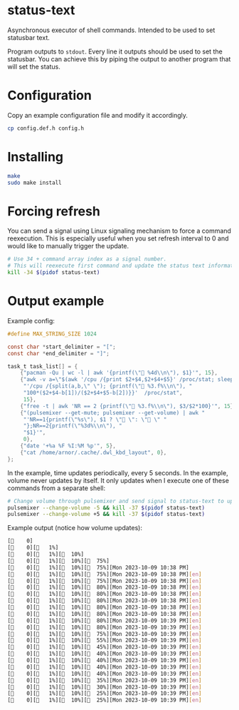 # status-text
Asynchronous executor of shell commands. Intended to be used to set statusbar text.

Program outputs to `stdout`. Every line it outputs should be used to set the statusbar. You can achieve this by piping the output to another program that will set the status.

# Configuration

Copy an example configuration file and modify it accordingly.

```sh
cp config.def.h config.h
```

# Installing

```sh
make
sudo make install
```

# Forcing refresh
You can send a signal using Linux signaling mechanism to force a command reexecution. This is especially useful when you set refresh interval to 0 and would like to manually trigger the update.
```sh
# Use 34 + command array index as a signal number.
# This will reexecute first command and update the status text information.
kill -34 $(pidof status-text)
```

# Output example

Example config: 

```c
#define MAX_STRING_SIZE 1024

const char *start_delimiter = "[";
const char *end_delimiter = "]";

task_t task_list[] = {
    {"pacman -Qu | wc -l | awk '{printf(\" %4d\\n\"), $1}'", 15},
    {"awk -v a=\"$(awk '/cpu /{print $2+$4,$2+$4+$5}' /proc/stat; sleep 1)\" "
     "'/cpu /{split(a,b,\" \"); {printf(\" %3.f%\\n\"), "
     "100*($2+$4-b[1])/($2+$4+$5-b[2])}}'  /proc/stat",
     15},
    {"free -t | awk 'NR == 2 {printf(\"󰍛 %3.f%\\n\"), $3/$2*100}'", 15},
    {"(pulsemixer --get-mute; pulsemixer --get-volume) | awk "
     "'NR==1{printf(\"%s\"), $1 ? \"󰝟 \": \"󰕾 \" "
     "};NR==2{printf(\"%3d%\\n\"), "
     "$1}'",
     0},
    {"date '+%a %F %I:%M %p'", 5},
    {"cat /home/arnor/.cache/.dwl_kbd_layout", 0},
};
```

In the example, time updates periodically, every 5 seconds.
In the example, volume never updates by itself. It only updates when I execute one of these commands from a separate shell:

```sh
# Change volume through pulsemixer and send signal to status-text to update the value. Signal 37 is used because volume has an index of 3.
pulsemixer --change-volume -5 && kill -37 $(pidof status-text)
pulsemixer --change-volume +5 && kill -37 $(pidof status-text)
```

Example output (notice how volume updates):

```sh
[    0]
[    0][   1%]
[    0][   1%][󰍛  10%]
[    0][   1%][󰍛  10%][󰕾  75%]
[    0][   1%][󰍛  10%][󰕾  75%][Mon 2023-10-09 10:38 PM]
[    0][   1%][󰍛  10%][󰕾  75%][Mon 2023-10-09 10:38 PM][en]
[    0][   1%][󰍛  10%][󰕾  75%][Mon 2023-10-09 10:38 PM][en]
[    0][   1%][󰍛  10%][󰕾  80%][Mon 2023-10-09 10:38 PM][en]
[    0][   1%][󰍛  10%][󰕾  80%][Mon 2023-10-09 10:38 PM][en]
[    0][   1%][󰍛  10%][󰕾  80%][Mon 2023-10-09 10:38 PM][en]
[    0][   1%][󰍛  10%][󰕾  80%][Mon 2023-10-09 10:38 PM][en]
[    0][   1%][󰍛  10%][󰕾  80%][Mon 2023-10-09 10:38 PM][en]
[    0][   1%][󰍛  10%][󰕾  80%][Mon 2023-10-09 10:39 PM][en]
[    0][   1%][󰍛  10%][󰕾  80%][Mon 2023-10-09 10:39 PM][en]
[    0][   1%][󰍛  10%][󰕾  75%][Mon 2023-10-09 10:39 PM][en]
[    0][   1%][󰍛  10%][󰕾  55%][Mon 2023-10-09 10:39 PM][en]
[    0][   1%][󰍛  10%][󰕾  45%][Mon 2023-10-09 10:39 PM][en]
[    0][   1%][󰍛  10%][󰕾  40%][Mon 2023-10-09 10:39 PM][en]
[    0][   1%][󰍛  10%][󰕾  40%][Mon 2023-10-09 10:39 PM][en]
[    0][   1%][󰍛  10%][󰕾  40%][Mon 2023-10-09 10:39 PM][en]
[    0][   1%][󰍛  10%][󰕾  40%][Mon 2023-10-09 10:39 PM][en]
[    0][   1%][󰍛  10%][󰕾  35%][Mon 2023-10-09 10:39 PM][en]
[    0][   1%][󰍛  10%][󰕾  30%][Mon 2023-10-09 10:39 PM][en]
[    0][   1%][󰍛  10%][󰕾  25%][Mon 2023-10-09 10:39 PM][en]
[    0][   1%][󰍛  10%][󰕾  25%][Mon 2023-10-09 10:39 PM][en]
```
